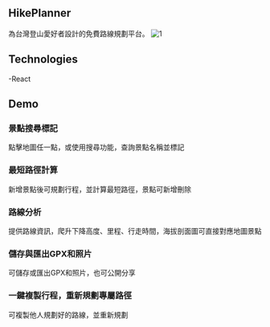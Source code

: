 
## HikePlanner

為台灣登山愛好者設計的免費路線規劃平台。
![1](https://github.com/chuchiang/hikeplanner/assets/109401006/984d1f60-12ae-4712-a215-cd7a9b4303d8)

## Technologies
-React



## Demo

### 景點搜尋標記
點擊地圖任一點，或使用搜尋功能，查詢景點名稱並標記

### 最短路徑計算
新增景點後可規劃行程，並計算最短路徑，景點可新增刪除

### 路線分析
提供路線資訊，爬升下降高度、里程、行走時間，海拔剖面圖可直接對應地圖景點

### 儲存與匯出GPX和照片
可儲存或匯出GPX和照片，也可公開分享

### 一鍵複製行程，重新規劃專屬路徑
可複製他人規劃好的路線，並重新規劃


